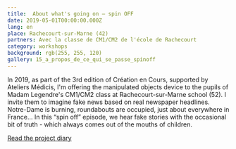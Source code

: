 ```yaml
---
title:  About what's going on — spin OFF
date: 2019-05-01T00:00:00.000Z
lang: en
place: Rachecourt-sur-Marne (42)
partners: Avec la classe de CM1/CM2 de l'école de Rachecourt
category: workshops
background: rgb(255, 255, 120) 
gallery: 15_a_propos_de_ce_qui_se_passe_spinoff
---
```

In 2019, as part of the 3rd edition of Création en Cours, supported by Ateliers Médicis, I'm offering the manipulated objects device to the pupils of Madam Legendre's CM1/CM2 class at Rachecourt-sur-Marne school (52). I invite them to imagine fake news based on real newspaper headlines. Notre-Dame is burning, roundabouts are occupied, just about everywhere in France... In this “spin off” episode, we hear fake stories with the occasional bit of truth - which always comes out of the mouths of children.

[Read the project diary](https://www.ateliersmedicis.fr/le-reseau/projet/propos-de-ce-qui-se-passe-se-passera-ou-pourrait-se-passer-9041)
